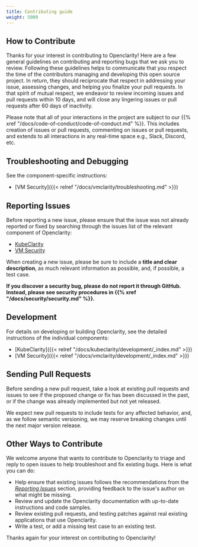 ```yaml
---
title: Contributing guide
weight: 5000
---
```


## How to Contribute

Thanks for your interest in contributing to Openclarity! Here are a few general guidelines on contributing and
reporting bugs that we ask you to review. Following these guidelines helps to communicate that you respect the time of
the contributors managing and developing this open source project. In return, they should reciprocate that respect in
addressing your issue, assessing changes, and helping you finalize your pull requests. In that spirit of mutual respect,
we endeavor to review incoming issues and pull requests within 10 days, and will close any lingering issues or pull
requests after 60 days of inactivity.

Please note that all of your interactions in the project are subject to our {{% xref "/docs/code-of-conduct/code-of-conduct.md" %}}. This
includes creation of issues or pull requests, commenting on issues or pull requests, and extends to all interactions in
any real-time space e.g., Slack, Discord, etc.

## Troubleshooting and Debugging

See the component-specific instructions:

- [VM Security]({{< relref "/docs/vmclarity/troubleshooting.md" >}})

## Reporting Issues

Before reporting a new issue, please ensure that the issue was not already reported or fixed by searching through the issues list of the relevant component of Openclarity:

- [KubeClarity](https://github.com/openclarity/kubeclarity/issues)
- [VM Security](https://github.com/openclarity/vmclarity/issues)

When creating a new issue, please be sure to include a **title and clear description**, as much relevant information as
possible, and, if possible, a test case.

**If you discover a security bug, please do not report it through GitHub. Instead, please see security procedures in {{% xref "/docs/security/security.md" %}}.**

## Development

For details on developing or building Openclarity, see the detailed instructions of the individual components:

- [KubeClarity]({{< relref "/docs/kubeclarity/development/_index.md" >}})
- [VM Security]({{< relref "/docs/vmclarity/development/_index.md" >}})

## Sending Pull Requests

Before sending a new pull request, take a look at existing pull requests and issues to see if the proposed change or fix
has been discussed in the past, or if the change was already implemented but not yet released.

We expect new pull requests to include tests for any affected behavior, and, as we follow semantic versioning, we may
reserve breaking changes until the next major version release.

## Other Ways to Contribute

We welcome anyone that wants to contribute to Openclarity to triage and reply to open issues to help troubleshoot
and fix existing bugs. Here is what you can do:

- Help ensure that existing issues follows the recommendations from the _[Reporting Issues](#reporting-issues)_ section,
  providing feedback to the issue's author on what might be missing.
- Review and update the Openclarity documentation with up-to-date instructions and code samples.
- Review existing pull requests, and testing patches against real existing applications that use Openclarity.
- Write a test, or add a missing test case to an existing test.

Thanks again for your interest on contributing to Openclarity!
